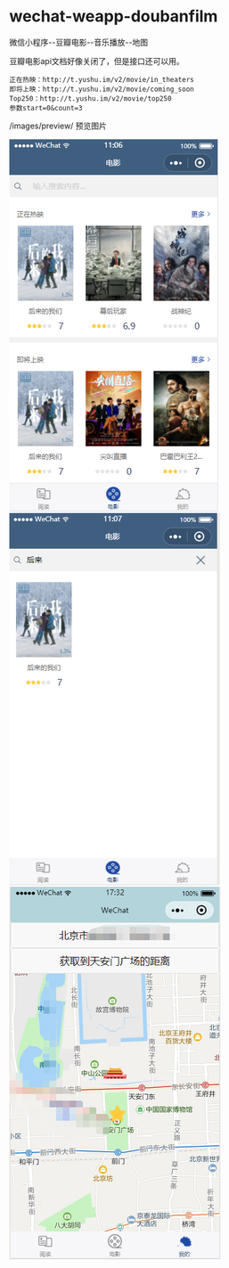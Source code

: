 # wechat-weapp-doubanfilm
微信小程序--豆瓣电影--音乐播放--地图

豆瓣电影api文档好像关闭了，但是接口还可以用。

    正在热映：http://t.yushu.im/v2/movie/in_theaters
    即将上映：http://t.yushu.im/v2/movie/coming_soon
    Top250：http://t.yushu.im/v2/movie/top250
    参数start=0&count=3

/images/preview/  预览图片

![预览](https://github.com/fengtuoyang/wechat-weapp/blob/master/images/preview/3.png)
![预览](https://github.com/fengtuoyang/wechat-weapp/blob/master/images/preview/8.png)
![预览](https://github.com/fengtuoyang/wechat-weapp/blob/master/images/preview/4.jpg)
